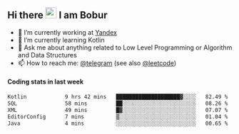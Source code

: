 ## Hi there <img src="https://media.giphy.com/media/hvRJCLFzcasrR4ia7z/giphy.gif" width="25px" height="25px"> I am Bobur

- 💼 I’m currently working at [Yandex](https://yandex.ru/)
- 🌱 I’m currently learning Kotlin
- 💬 Ask me about anything related to Low Level Programming or Algorithm and Data Structures
- 📫 How to reach me: [@telegram](https://t.me/octoant) (see also [@leetcode](https://leetcode.com/octoant/))    

#### Coding stats in last week

<!--START_SECTION:waka-->

```txt
Kotlin            9 hrs 42 mins   ████████████████████▓░░░░   82.49 %
SQL               58 mins         ██░░░░░░░░░░░░░░░░░░░░░░░   08.26 %
XML               49 mins         █▓░░░░░░░░░░░░░░░░░░░░░░░   07.07 %
EditorConfig      7 mins          ▒░░░░░░░░░░░░░░░░░░░░░░░░   01.04 %
Java              4 mins          ░░░░░░░░░░░░░░░░░░░░░░░░░   00.65 %
```

<!--END_SECTION:waka-->
